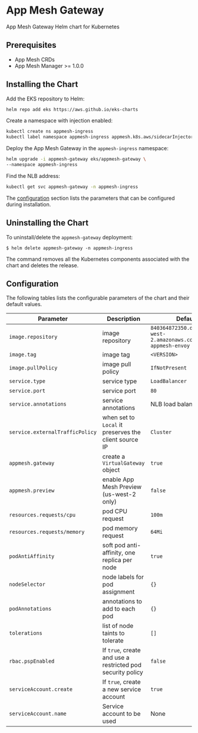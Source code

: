 # App Mesh Gateway

App Mesh Gateway Helm chart for Kubernetes

## Prerequisites

* App Mesh CRDs
* App Mesh Manager >= 1.0.0

## Installing the Chart

Add the EKS repository to Helm:

```sh
helm repo add eks https://aws.github.io/eks-charts
```

Create a namespace with injection enabled:

```sh
kubectl create ns appmesh-ingress
kubectl label namespace appmesh-ingress appmesh.k8s.aws/sidecarInjectorWebhook=enabled
```

Deploy the App Mesh Gateway in the `appmesh-ingress` namespace:

```sh
helm upgrade -i appmesh-gateway eks/appmesh-gateway \
--namespace appmesh-ingress
```

Find the NLB address:

```sh
kubectl get svc appmesh-gateway -n appmesh-ingress
```

The [configuration](#configuration) section lists the parameters that can be configured during installation.

## Uninstalling the Chart

To uninstall/delete the `appmesh-gateway` deployment:

```console
$ helm delete appmesh-gateway -n appmesh-ingress
```

The command removes all the Kubernetes components associated with the chart and deletes the release.

## Configuration

The following tables lists the configurable parameters of the chart and their default values.

Parameter | Description | Default
--- | --- | ---
`image.repository` | image repository | `840364872350.dkr.ecr.us-west-2.amazonaws.com/aws-appmesh-envoy`
`image.tag` | image tag | `<VERSION>`
`image.pullPolicy` | image pull policy | `IfNotPresent`
`service.type` | service type  | `LoadBalancer`
`service.port` | service port  | `80`
`service.annotations` | service annotations | NLB load balancer type
`service.externalTrafficPolicy` | when set to `Local` it preserves the client source IP  | `Cluster`
`appmesh.gateway` | create a `VirtualGateway` object  | `true`
`appmesh.preview` | enable App Mesh Preview (us-west-2 only)  | `false`
`resources.requests/cpu` | pod CPU request | `100m`
`resources.requests/memory` | pod memory request | `64Mi`
`podAntiAffinity` | soft pod anti-affinity, one replica per node | `true`
`nodeSelector` | node labels for pod assignment | `{}`
`podAnnotations` | annotations to add to each pod | `{}`
`tolerations` | list of node taints to tolerate | `[]`
`rbac.pspEnabled` | If `true`, create and use a restricted pod security policy | `false`
`serviceAccount.create` | If `true`, create a new service account | `true`
`serviceAccount.name` | Service account to be used | None
